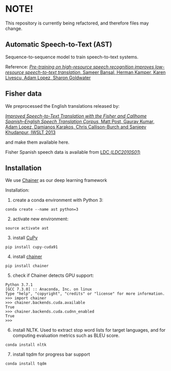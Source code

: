 # NOTE!

This repository is currently being refactored, and therefore files may change.

## Automatic Speech-to-Text (AST)

Sequence-to-sequence model to train speech-to-text systems.

Reference:
[*Pre-training on high-resource speech recognition improves low-resource speech-to-text translation*, Sameer Bansal, Herman Kamper, Karen Livescu, Adam Lopez, Sharon Goldwater](https://arxiv.org/abs/1809.01431)


## Fisher data

We preprocessed the English translations released by:

[*Improved Speech-to-Text Translation with the Fisher and Callhome Spanish–English Speech Translation Corpus*, Matt Post, Gaurav Kumar, Adam Lopez, Damianos Karakos, Chris Callison-Burch and Sanjeev Khudanpur, IWSLT 2013](https://joshua.incubator.apache.org/data/fisher-callhome-corpus)

and make them available here. 

Fisher Spanish speech data is available from [LDC (*LDC2010S01*) ](https://catalog.ldc.upenn.edu/LDC2010S01)

## Installation

We use [Chainer](https://chainer.org/) as our deep learning framework


Installation:

1) create a conda environment with Python 3:

```conda create --name ast python=3```

2) activate new environment:

```source activate ast```

3) install [CuPy](https://cupy.chainer.org/)

```pip install cupy-cuda91```

4) install [chainer](https://docs.chainer.org/en/stable/install.html)

```pip install chainer```

5) check if Chainer detects GPU support:

```
Python 3.7.1
[GCC 7.3.0] :: Anaconda, Inc. on linux
Type "help", "copyright", "credits" or "license" for more information.
>>> import chainer
>>> chainer.backends.cuda.available
True
>>> chainer.backends.cuda.cudnn_enabled
True
>>> 
```

6) install NLTK. Used to extract stop word lists for target languages, and for computing evaluation metrics such as BLEU score.

```conda install nltk```

7) install tqdm for progress bar support

```conda install tqdm ```

